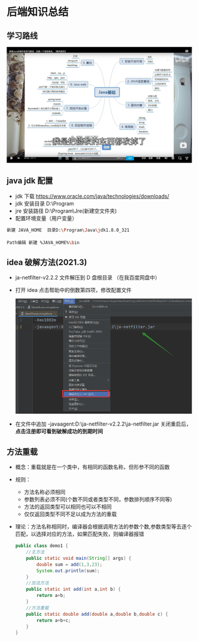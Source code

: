 # 后端知识总结

## 学习路线

![](../images/line.jpg)

## java jdk 配置

- jdk 下载 https://www.oracle.com/java/technologies/downloads/
- jdk 安装目录 D:\Program
- jre 安装路径 D:\Program\Jre(新建空文件夹)
- 配置环境变量（用户变量）

```bash
新建 JAVA_HOME  目录D:\Program\Java\jdk1.8.0_321

Path编辑 新建 %JAVA_HOME%\bin
```

## idea 破解方法(2021.3)

- ja-netfilter-v2.2.2 文件解压到 D 盘根目录 （在我百度网盘中）

- 打开 idea 点击帮助中的倒数第四项，修改配置文件

  ![](../images/peizhi.jpg)

- 在文件中追加 -javaagent:D:\ja-netfilter-v2.2.2\ja-netfilter.jar 关闭重启后，**点击注册即可看到破解成功的到期时间**

## 方法重载

- 概念：重载就是在一个类中，有相同的函数名称，但形参不同的函数

- 规则：

  - 方法名称必须相同
  - 参数列表必须不同(个数不同或者类型不同，参数排列顺序不同等)
  - 方法的返回类型可以相同也可以不相同
  - 仅仅返回类型不同不足以成为方法的重载

- 理论：方法名称相同时，编译器会根据调用方法的参数个数,参数类型等去逐个匹配，以选择对应的方法，如果匹配失败，则编译器报错

  ```java
  public class demo1 {
      //主方法
      public static void main(String[] args) {
          double sum = add(1,3,23);
          System.out.println(sum);
      }
      //加法方法
      public static int add(int a,int b) {
          return a+b;
      }
      //方法重载
      public static double add(double a,double b,double c) {
          return a+b+c;
      }
  }
  ```

  
